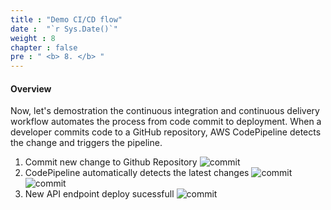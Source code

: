 ```yaml
---
title : "Demo CI/CD flow"
date :  "`r Sys.Date()`" 
weight : 8 
chapter : false
pre : " <b> 8. </b> "
---
```


#### Overview
Now, let's demostration the continuous integration and continuous delivery workflow automates the process from code commit to deployment. When a developer commits code to a GitHub repository, AWS CodePipeline detects the change and triggers the pipeline.

1. Commit new change to Github Repository ![commit](/images/7-demo/1-commit-new-change/commitcode.jpg?width=60pc)
2. CodePipeline automatically detects the latest changes ![commit](/images/7-demo/2-cicd-working/cicd%20(1).jpg?width=60pc) 
![commit](/images/7-demo/2-cicd-working/cicd%20(2).jpg?width=60pc)
3. New API endpoint deploy sucessfull
 ![commit](/images/7-demo/3-result/final-result.jpg?width=60pc)